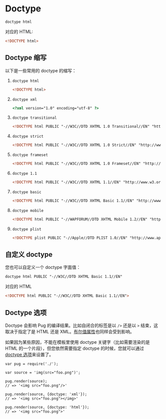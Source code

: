 # Doctype


```pug
doctype html
```

对应的 HTML:

```html
<!DOCTYPE html>
```

## Doctype 缩写

以下是一些常用的 doctype 的缩写：

1. `doctype html`

    ```html
    <!DOCTYPE html>
    ```
2. `doctype xml`

    ```html
    <?xml version="1.0" encoding="utf-8" ?>
    ```
3. `doctype transitional`

    ```html
    <!DOCTYPE html PUBLIC "-//W3C//DTD XHTML 1.0 Transitional//EN" "http://www.w3.org/TR/xhtml1/DTD/xhtml1-transitional.dtd">
    ```
4. `doctype strict`

    ```html
    <!DOCTYPE html PUBLIC "-//W3C//DTD XHTML 1.0 Strict//EN" "http://www.w3.org/TR/xhtml1/DTD/xhtml1-strict.dtd">
    ```
5. `doctype frameset`

    ```html
    <!DOCTYPE html PUBLIC "-//W3C//DTD XHTML 1.0 Frameset//EN" "http://www.w3.org/TR/xhtml1/DTD/xhtml1-frameset.dtd">
    ```
6. `doctype 1.1`

    ```html
    <!DOCTYPE html PUBLIC "-//W3C//DTD XHTML 1.1//EN" "http://www.w3.org/TR/xhtml11/DTD/xhtml11.dtd">
    ```
7. `doctype basic`

    ```html
    <!DOCTYPE html PUBLIC "-//W3C//DTD XHTML Basic 1.1//EN" "http://www.w3.org/TR/xhtml-basic/xhtml-basic11.dtd">
    ```
8. `doctype mobile`

    ```html
    <!DOCTYPE html PUBLIC "-//WAPFORUM//DTD XHTML Mobile 1.2//EN" "http://www.openmobilealliance.org/tech/DTD/xhtml-mobile12.dtd">
    ```
9. `doctype plist`

    ```html
    <!DOCTYPE plist PUBLIC "-//Apple//DTD PLIST 1.0//EN" "http://www.apple.com/DTDs/PropertyList-1.0.dtd">
    ```

## 自定义 doctype

您也可以自定义一个 doctype 字面值：

```pug
doctype html PUBLIC "-//W3C//DTD XHTML Basic 1.1//EN"
```

对应的 HTML

```HTML
<!DOCTYPE html PUBLIC "-//W3C//DTD XHTML Basic 1.1//EN">
```

## Doctype 选项

Doctype 会影响 Pug 的编译结果。比如自闭合的标签是以 `/>` 还是以 `>` 结束，这取决于指定了是 HTML 还是 XML。[布尔值属性](//docs/syntax/Attribute.md#boolean-attributes)也同样会受到影响。

如果因为某些原因，不能在模板里使用 doctype 关键字（比如需要渲染的是 HTML 的一个片段），但您依然需要指定 doctype 的时候，您就可以通过 [doctype 选项](//docs/API.md#options)来设置了。

```pug
var pug = require('./');

var source = 'img(src="foo.png")';

pug.render(source);
// => '<img src="foo.png"/>'

pug.render(source, {doctype: 'xml'});
// => '<img src="foo.png"></img>'

pug.render(source, {doctype: 'html'});
// => '<img src="foo.png">'
```